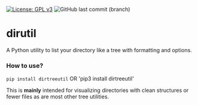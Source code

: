 [![License: GPL v3](https://img.shields.io/badge/License-GPLv3-blue.svg)](https://www.gnu.org/licenses/gpl-3.0)
![GitHub last commit (branch)](https://img.shields.io/github/last-commit/arthtyagi/dirutil/master)

# dirutil
A Python utility to list your directory like a tree with formatting and options.

### How to use?

`pip install dirtreeutil`
OR
'pip3 install dirtreeutil'

This is **mainly** intended for visualizing directories with clean structures or fewer files as are most other tree utilities. 

